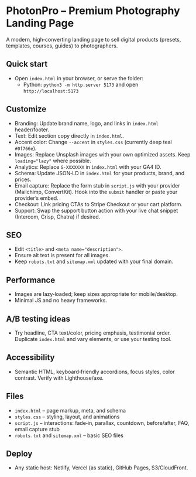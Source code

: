 # PhotonPro – Premium Photography Landing Page

A modern, high‑converting landing page to sell digital products (presets, templates, courses, guides) to photographers.

## Quick start
- Open `index.html` in your browser, or serve the folder:
  - Python: `python3 -m http.server 5173` and open `http://localhost:5173`

## Customize
- Branding: Update brand name, logo, and links in `index.html` header/footer.
- Text: Edit section copy directly in `index.html`.
- Accent color: Change `--accent` in `styles.css` (currently deep teal `#0f766e`).
- Images: Replace Unsplash images with your own optimized assets. Keep `loading="lazy"` where possible.
- Analytics: Replace `G-XXXXXXX` in `index.html` with your GA4 ID.
- Schema: Update JSON‑LD in `index.html` for your products, brand, and prices.
- Email capture: Replace the form stub in `script.js` with your provider (Mailchimp, ConvertKit). Hook into the `submit` handler or paste your provider’s embed.
- Checkout: Link pricing CTAs to Stripe Checkout or your cart platform.
- Support: Swap the support button action with your live chat snippet (Intercom, Crisp, Chatra) if desired.

## SEO
- Edit `<title>` and `<meta name="description">`.
- Ensure alt text is present for all images.
- Keep `robots.txt` and `sitemap.xml` updated with your final domain.

## Performance
- Images are lazy‑loaded; keep sizes appropriate for mobile/desktop.
- Minimal JS and no heavy frameworks.

## A/B testing ideas
- Try headline, CTA text/color, pricing emphasis, testimonial order. Duplicate `index.html` and vary elements, or use your testing tool.

## Accessibility
- Semantic HTML, keyboard‑friendly accordions, focus styles, color contrast. Verify with Lighthouse/axe.

## Files
- `index.html` – page markup, meta, and schema
- `styles.css` – styling, layout, and animations
- `script.js` – interactions: fade‑in, parallax, countdown, before/after, FAQ, email capture stub
- `robots.txt` and `sitemap.xml` – basic SEO files

## Deploy
- Any static host: Netlify, Vercel (as static), GitHub Pages, S3/CloudFront.